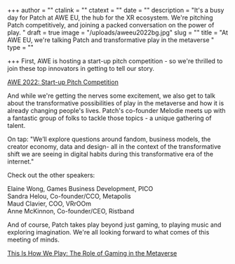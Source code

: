 +++
author = ""
ctalink = ""
ctatext = ""
date = ""
description = "It's a busy day for Patch at AWE EU, the hub for the XR ecosystem. We're pitching Patch competitively, and joining a packed conversation on the power of play. "
draft = true
image = "/uploads/aweeu2022bg.jpg"
slug = ""
title = "At AWE EU, we're talking Patch and transformative play in the metaverse "
type = ""

+++
First, AWE is hosting a start-up pitch competition - so we're thrilled to join these top innovators in getting to tell our story.

[AWE 2022: Start-up Pitch Competition](https://www.awexr.com/eu-2022/startup_pitch)

And while we're getting the nerves some excitement, we also get to talk about the transformative possibilities of play in the metaverse and how it is already changing people's lives. Patch's co-founder Melodie meets up with a fantastic group of folks to tackle those topics - a unique gathering of talent.

On tap: "We’ll explore questions around fandom, business models, the creator economy, data and design- all in the context of the transformative shift we are seeing in digital habits during this transformative era of the internet."

Check out the other speakers:

Elaine Wong, Games Business Development, PICO  
Sandra Helou, Co-founder/CCO, Metapolis  
Maud Clavier, COO, VRrOOm  
Anne McKinnon, Co-founder/CEO, Ristband

And of course, Patch takes play beyond just gaming, to playing music and exploring imagination. We're all looking forward to what comes of this meeting of minds.

[This Is How We Play: The Role of Gaming in the Metaverse](https://www.awexr.com/eu-2022/agenda/3115-this-is-how-we-play-the-role-of-gaming-in-the-meta)